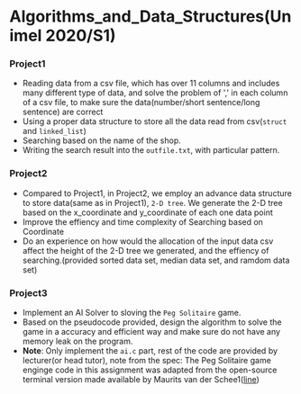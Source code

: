 # Algorithms_and_Data_Structures(Unimel 2020/S1)

### Project1
+ Reading data from a csv file, which has over 11 columns and includes many different type of data, and solve the problem of ',' in each column of a csv file, to make sure the data(number/short sentence/long sentence) are correct
+ Using a proper data structure to store all the data read from csv(`struct` and `linked_list`)
+ Searching based on the name of the shop.
+ Writing the search result into the `outfile.txt`, with particular pattern.

### Project2
+ Compared to Project1, in Project2, we employ an advance data structure to store data(same as in Project1), `2-D tree`. We generate the 2-D tree based on the x_coordinate and y_coordinate of each one data point
+ Improve the effiency and time complexity of Searching based on Coordinate
+ Do an experience on how would the allocation of the input data csv affect the height of the  2-D tree we generated, and the effiency of searching.(provided sorted data set, median data set, and ramdom data set)

### Project3
+ Implement an AI Solver to sloving the `Peg Solitaire` game.
+ Based on the pseudocode provided, design the algorithm to solve the game in a accuracy and efficient way and make sure do not have any memory leak on the program.
+ **Note**: Only implement the `ai.c` part, rest of the code are provided by lecturer(or head tutor), note from the spec: The Peg Solitaire game enginge code in this assignment was adapted from the open-source terminal
version made available by Maurits van der Schee1([line](https://github.com/mevdschee/peg-solitaire.c))
